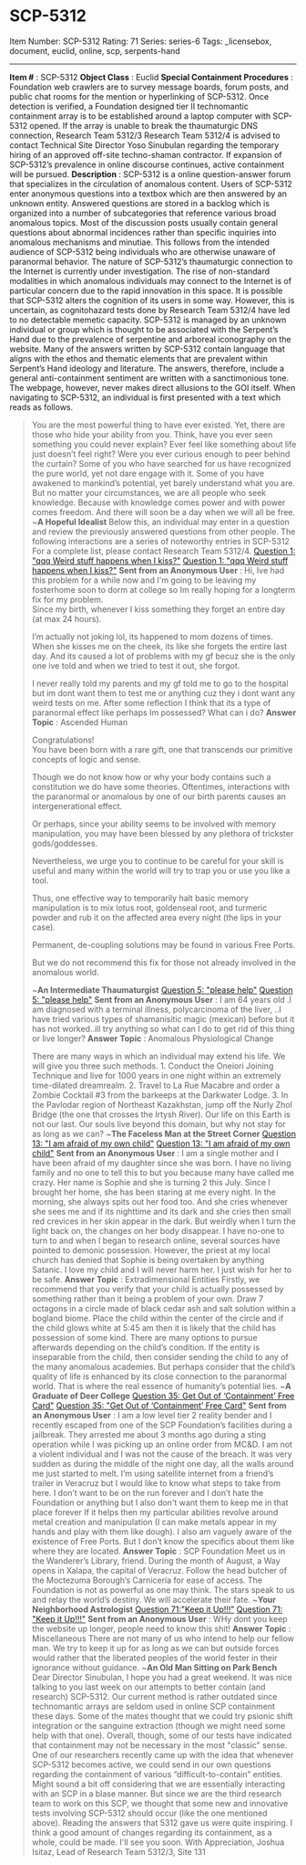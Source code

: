 # SCP-5312
Item Number: SCP-5312
Rating: 71
Series: series-6
Tags: _licensebox, document, euclid, online, scp, serpents-hand

---

**Item #** : SCP-5312
**Object Class** : Euclid
**Special Containment Procedures** : Foundation web crawlers are to survey message boards, forum posts, and public chat rooms for the mention or hyperlinking of SCP-5312.
Once detection is verified, a Foundation designed tier II technomantic containment array is to be established around a laptop computer with SCP-5312 opened.
If the array is unable to break the thaumaturgic DNS connection, Research Team 5312/3 Research Team 5312/4 is advised to contact Technical Site Director Yoso Sinubulan regarding the temporary hiring of an approved off-site techno-shaman contractor.
If expansion of SCP-5312’s prevalence in online discourse continues, active containment will be pursued.
**Description** : SCP-5312 is a online question-answer forum that specializes in the circulation of anomalous content.
Users of SCP-5312 enter anonymous questions into a textbox which are then answered by an unknown entity. Answered questions are stored in a backlog which is organized into a number of subcategories that reference various broad anomalous topics.
Most of the discussion posts usually contain general questions about abnormal incidences rather than specific inquiries into anomalous mechanisms and minutiae. This follows from the intended audience of SCP-5312 being individuals who are otherwise unaware of paranormal behavior.
The nature of SCP-5312’s thaumaturgic connection to the Internet is currently under investigation. The rise of non-standard modalities in which anomalous individuals may connect to the Internet is of particular concern due to the rapid innovation in this space.
It is possible that SCP-5312 alters the cognition of its users in some way. However, this is uncertain, as cognitohazard tests done by Research Team 5312/4 have led to no detectable memetic capacity.
SCP-5312 is managed by an unknown individual or group which is thought to be associated with the Serpent’s Hand due to the prevalence of serpentine and arboreal iconography on the website.
Many of the answers written by SCP-5312 contain language that aligns with the ethos and thematic elements that are prevalent within Serpent’s Hand ideology and literature. The answers, therefore, include a general anti-containment sentiment are written with a sanctimonious tone. The webpage, however, never makes direct allusions to the GOI itself.
When navigating to SCP-5312, an individual is first presented with a text which reads as follows.
> You are the most powerful thing to have ever existed.
> Yet, there are those who hide your ability from you.
> Think, have you ever seen something you could never explain?
> Ever feel like something about life just doesn’t feel right?
> Were you ever curious enough to peer behind the curtain?
> Some of you who have searched for us have recognized the pure world, yet not dare engage with it. Some of you have awakened to mankind’s potential, yet barely understand what you are.
> But no matter your circumstances, we are all people who seek knowledge.
> Because with knowledge comes power and with power comes freedom.
> And there will soon be a day when we will all be free.
> ~**A Hopeful Idealist**
Below this, an individual may enter in a question and review the previously answered questions from other people. The following interactions are a series of noteworthy entries in SCP-5312 For a complete list, please contact Research Team 5312/4.
[Question 1: "qqq Weird stuff happens when I kiss?"](javascript:;)
[Question 1: "qqq Weird stuff happens when I kiss?"](javascript:;)
> **Sent from an Anonymous User** :
> Hi, Ive had this problem for a while now and I'm going to be leaving my fosterhome soon to dorm at college so Im really hoping for a longterm fix for my problem.  
>  Since my birth, whenever I kiss something they forget an entire day (at max 24 hours).  
>    
>  I’m actually not joking lol, its happened to mom dozens of times. When she kisses me on the cheek, its like she forgets the entire last day.
> And its caused a lot of problems with my gf becuz she is the only one ive told and when we tried to test it out, she forgot.  
>    
>  I never really told my parents and my gf told me to go to the hospital but im dont want them to test me or anything cuz they i dont want any weird tests on me.
> After some reflection I think that its a type of paranormal effect like perhaps Im possessed?
> What can i do?
> **Answer**
> **Topic** : Ascended Human  
>    
>  Congratulations!  
>  You have been born with a rare gift, one that transcends our primitive concepts of logic and sense.  
>    
>  Though we do not know how or why your body contains such a constitution we do have some theories. Oftentimes, interactions with the paranormal or anomalous by one of our birth parents causes an intergenerational effect.  
>    
>  Or perhaps, since your ability seems to be involved with memory manipulation, you may have been blessed by any plethora of trickster gods/goddesses.  
>    
>  Nevertheless, we urge you to continue to be careful for your skill is useful and many within the world will try to trap you or use you like a tool.  
>    
>  Thus, one effective way to temporarily halt basic memory manipulation is to mix lotus root, goldenseal root, and turmeric powder and rub it on the affected area every night (the lips in your case).  
>    
>  Permanent, de-coupling solutions may be found in various Free Ports.  
>    
>  But we do not recommend this fix for those not already involved in the anomalous world.  
>    
>  ~**An Intermediate Thaumaturgist**
[Question 5: "please help"](javascript:;)
[Question 5: "please help"](javascript:;)
> **Sent from an Anonymous User** :
> I am 64 years old .I am diagnosed with a terminal illness, polycarcinoma of the liver, ..I have tried various types of shamanisitic magic (mexican) before but it has not worked..ill try anything so what can I do to get rid of this thing or live longer?
> **Answer**
> **Topic** : Anomalous Physiological Change  
>    
>  There are many ways in which an individual may extend his life. We will give you three such methods.
> 1\. Conduct the Oneiori Joining Technique and live for 1000 years in one night within an extremely time-dilated dreamrealm.
> 2\. Travel to La Rue Macabre and order a Zombie Cocktail #3 from the barkeeps at the Darkwater Lodge.
> 3\. In the Pavlodar region of Northeast Kazakhstan, jump off the Nurly Zhol Bridge (the one that crosses the Irtysh River).
> Our life on this Earth is not our last. Our souls live beyond this domain, but why not stay for as long as we can?
> ~**The Faceless Man at the Street Corner**
[Question 13: "I am afraid of my own child"](javascript:;)
[Question 13: "I am afraid of my own child"](javascript:;)
> **Sent from an Anonymous User** :
> I am a single mother and I have been afraid of my daughter since she was born. I have no living family and no one to tell this to but you because many have called me crazy.
> Her name is Sophie and she is turning 2 this July. Since I brought her home, she has been staring at me every night. In the morning, she always spits out her food too. And she cries whenever she sees me and if its nighttime and its dark and she cries then small red crevices in her skin appear in the dark.
> But weirdly when I turn the light back on, the changes on her body disappear. I have no-one to turn to and when I began to research online, several sources have pointed to demonic possession.
> However, the priest at my local church has denied that Sophie is being overtaken by anything Satanic.
> I love my child and I will never harm her. I just wish for her to be safe.
> **Answer**
> **Topic** : Extradimensional Entities
> Firstly, we recommend that you verify that your child is actually possessed by something rather than it being a problem of your own.
> Draw 7 octagons in a circle made of black cedar ash and salt solution within a bogland biome. Place the child within the center of the circle and if the child glows white at 5:45 am then it is likely that the child has possession of some kind.
> There are many options to pursue afterwards depending on the child’s condition.
> If the entity is inseparable from the child, then consider sending the child to any of the many anomalous academies.
> But perhaps consider that the child’s quality of life is enhanced by its close connection to the paranormal world. That is where the real essence of humanity’s potential lies.
> ~**A Graduate of Deer College**
[Question 35: Get Out of ‘Containment’ Free Card"](javascript:;)
[Question 35: "Get Out of ‘Containment’ Free Card"](javascript:;)
> **Sent from an Anonymous User** :
> I am a low level tier 2 reality bender and I recently escaped from one of the SCP Foundation’s facilities during a jailbreak.
> They arrested me about 3 months ago during a sting operation while I was picking up an online order from MC&D.
> I am not a violent individual and I was not the cause of the breach. It was very sudden as during the middle of the night one day, all the walls around me just started to melt.
> I’m using satellite internet from a friend’s trailer in Veracruz but I would like to know what steps to take from here.
> I don’t want to be on the run forever and I don’t hate the Foundation or anything but I also don't want them to keep me in that place forever
> If it helps then my particular abilities revolve around metal creation and manipulation (I can make metals appear in my hands and play with them like dough).
> I also am vaguely aware of the existence of Free Ports. But I don’t know the specifics about them like where they are located.
> **Answer**
> **Topic** : SCP Foundation
> Meet us in the Wanderer’s Library, friend.
> During the month of August, a Way opens in Xalapa, the capital of Veracruz. Follow the head butcher of the Moctezuma Borough’s Carnicería for ease of access.
> The Foundation is not as powerful as one may think.
> The stars speak to us and relay the world’s destiny.
> We will accelerate their fate.
> ~**Your Neighborhood Astrologist**
[Question 71:"Keep it Up!!!”](javascript:;)
[Question 71: "Keep it Up!!!"](javascript:;)
> **Sent from an Anonymous User** :
> WHy dont you keep the website up longer, people need to know this shit!
> **Answer**
> **Topic** : Miscellaneous
> There are not many of us who intend to help our fellow man.
> We try to keep it up for as long as we can but outside forces would rather that the liberated peoples of the world fester in their ignorance without guidance.
> ~**An Old Man Sitting on Park Bench**
> Dear Director Sinubulan,
> I hope you had a great weekend. It was nice talking to you last week on our attempts to better contain (and research) SCP-5312.
> Our current method is rather outdated since technomantic arrays are seldom used in online SCP containment these days. Some of the mates thought that we could try psionic shift integration or the sanguine extraction (though we might need some help with that one).
> Overall, though, some of our tests have indicated that containment may not be necessary in the most "classic" sense. One of our researchers recently came up with the idea that whenever SCP-5312 becomes active, we could send in our own questions regarding the containment of various “difficult-to-contain” entities.
> Might sound a bit off considering that we are essentially interacting with an SCP in a blase manner. But since we are the third research team to work on this SCP, we thought that some new and innovative tests involving SCP-5312 should occur (like the one mentioned above).
> Reading the answers that 5312 gave us were quite inspiring. I think a good amount of changes regarding its containment, as a whole, could be made. I'll see you soon.
> With Appreciation,
> Joshua Isitaz, Lead of Research Team 5312/3, Site 131